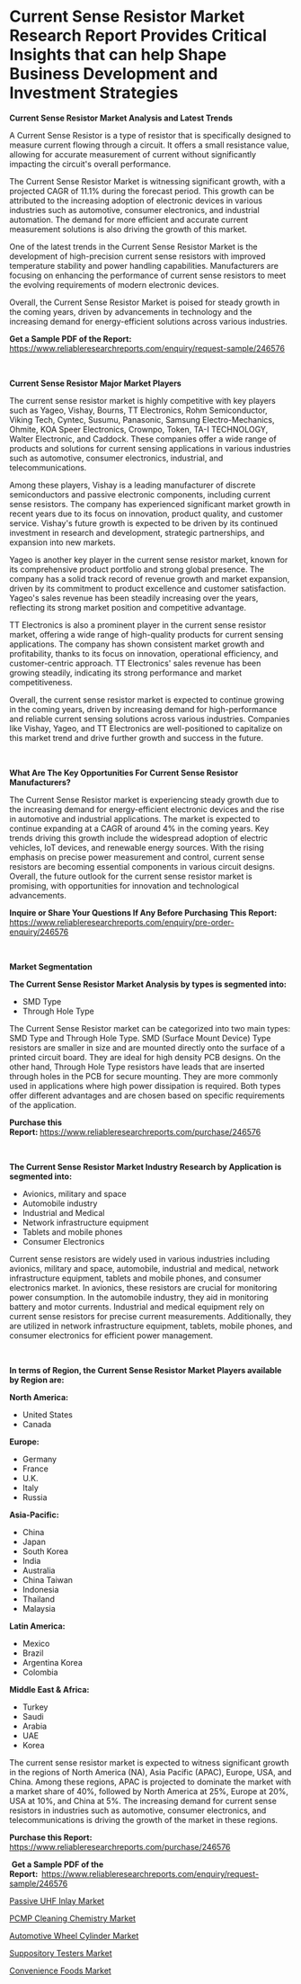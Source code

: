<p><h1>Current Sense Resistor Market Research Report Provides Critical Insights that can help Shape Business Development and Investment Strategies</h1></p><p><strong>Current Sense Resistor Market Analysis and Latest Trends</strong></p>
<p><p>A Current Sense Resistor is a type of resistor that is specifically designed to measure current flowing through a circuit. It offers a small resistance value, allowing for accurate measurement of current without significantly impacting the circuit's overall performance.</p><p>The Current Sense Resistor Market is witnessing significant growth, with a projected CAGR of 11.1% during the forecast period. This growth can be attributed to the increasing adoption of electronic devices in various industries such as automotive, consumer electronics, and industrial automation. The demand for more efficient and accurate current measurement solutions is also driving the growth of this market.</p><p>One of the latest trends in the Current Sense Resistor Market is the development of high-precision current sense resistors with improved temperature stability and power handling capabilities. Manufacturers are focusing on enhancing the performance of current sense resistors to meet the evolving requirements of modern electronic devices.</p><p>Overall, the Current Sense Resistor Market is poised for steady growth in the coming years, driven by advancements in technology and the increasing demand for energy-efficient solutions across various industries.</p></p>
<p><strong>Get a Sample PDF of the Report:&nbsp;</strong> <a href="https://www.reliableresearchreports.com/enquiry/request-sample/246576">https://www.reliableresearchreports.com/enquiry/request-sample/246576</a></p>
<p>&nbsp;</p>
<p><strong>Current Sense Resistor Major Market Players</strong></p>
<p><p>The current sense resistor market is highly competitive with key players such as Yageo, Vishay, Bourns, TT Electronics, Rohm Semiconductor, Viking Tech, Cyntec, Susumu, Panasonic, Samsung Electro-Mechanics, Ohmite, KOA Speer Electronics, Crownpo, Token, TA-I TECHNOLOGY, Walter Electronic, and Caddock. These companies offer a wide range of products and solutions for current sensing applications in various industries such as automotive, consumer electronics, industrial, and telecommunications.</p><p>Among these players, Vishay is a leading manufacturer of discrete semiconductors and passive electronic components, including current sense resistors. The company has experienced significant market growth in recent years due to its focus on innovation, product quality, and customer service. Vishay's future growth is expected to be driven by its continued investment in research and development, strategic partnerships, and expansion into new markets.</p><p>Yageo is another key player in the current sense resistor market, known for its comprehensive product portfolio and strong global presence. The company has a solid track record of revenue growth and market expansion, driven by its commitment to product excellence and customer satisfaction. Yageo's sales revenue has been steadily increasing over the years, reflecting its strong market position and competitive advantage.</p><p>TT Electronics is also a prominent player in the current sense resistor market, offering a wide range of high-quality products for current sensing applications. The company has shown consistent market growth and profitability, thanks to its focus on innovation, operational efficiency, and customer-centric approach. TT Electronics' sales revenue has been growing steadily, indicating its strong performance and market competitiveness.</p><p>Overall, the current sense resistor market is expected to continue growing in the coming years, driven by increasing demand for high-performance and reliable current sensing solutions across various industries. Companies like Vishay, Yageo, and TT Electronics are well-positioned to capitalize on this market trend and drive further growth and success in the future.</p></p>
<p>&nbsp;</p>
<p><strong>What Are The Key Opportunities For Current Sense Resistor Manufacturers?</strong></p>
<p><p>The Current Sense Resistor market is experiencing steady growth due to the increasing demand for energy-efficient electronic devices and the rise in automotive and industrial applications. The market is expected to continue expanding at a CAGR of around 4% in the coming years. Key trends driving this growth include the widespread adoption of electric vehicles, IoT devices, and renewable energy sources. With the rising emphasis on precise power measurement and control, current sense resistors are becoming essential components in various circuit designs. Overall, the future outlook for the current sense resistor market is promising, with opportunities for innovation and technological advancements.</p></p>
<p><strong>Inquire or Share Your Questions If Any Before Purchasing This Report:</strong> <a href="https://www.reliableresearchreports.com/enquiry/pre-order-enquiry/246576">https://www.reliableresearchreports.com/enquiry/pre-order-enquiry/246576</a></p>
<p>&nbsp;</p>
<p><strong>Market Segmentation</strong></p>
<p><strong>The Current Sense Resistor Market Analysis by types is segmented into:</strong></p>
<p><ul><li>SMD Type</li><li>Through Hole Type</li></ul></p>
<p><p>The Current Sense Resistor market can be categorized into two main types: SMD Type and Through Hole Type. SMD (Surface Mount Device) Type resistors are smaller in size and are mounted directly onto the surface of a printed circuit board. They are ideal for high density PCB designs. On the other hand, Through Hole Type resistors have leads that are inserted through holes in the PCB for secure mounting. They are more commonly used in applications where high power dissipation is required. Both types offer different advantages and are chosen based on specific requirements of the application.</p></p>
<p><strong>Purchase this Report:&nbsp;</strong><a href="https://www.reliableresearchreports.com/purchase/246576">https://www.reliableresearchreports.com/purchase/246576</a></p>
<p>&nbsp;</p>
<p><strong>The Current Sense Resistor Market Industry Research by Application is segmented into:</strong></p>
<p><ul><li>Avionics, military and space</li><li>Automobile industry</li><li>Industrial and Medical</li><li>Network infrastructure equipment</li><li>Tablets and mobile phones</li><li>Consumer Electronics</li></ul></p>
<p><p>Current sense resistors are widely used in various industries including avionics, military and space, automobile, industrial and medical, network infrastructure equipment, tablets and mobile phones, and consumer electronics market. In avionics, these resistors are crucial for monitoring power consumption. In the automobile industry, they aid in monitoring battery and motor currents. Industrial and medical equipment rely on current sense resistors for precise current measurements. Additionally, they are utilized in network infrastructure equipment, tablets, mobile phones, and consumer electronics for efficient power management.</p></p>
<p>&nbsp;</p>
<p><strong>In terms of Region, the Current Sense Resistor Market Players available by Region are:</strong></p>
<p>
    <p> <strong> North America: </strong>
        <ul>
            <li>United States</li>
            <li>Canada</li>
        </ul>
        </p> 
    <p> <strong> Europe: </strong>
        <ul>
            <li>Germany</li>
            <li>France</li>
            <li>U.K.</li>
            <li>Italy</li>
            <li>Russia</li>
        </ul>
        </p> 
    <p> <strong> Asia-Pacific: </strong>
        <ul>
            <li>China</li>
            <li>Japan</li>
            <li>South Korea</li>
            <li>India</li>
            <li>Australia</li>
            <li>China Taiwan</li>
            <li>Indonesia</li>
            <li>Thailand</li>
            <li>Malaysia</li>
        </ul>
        </p> 
    <p> <strong> Latin America: </strong>
        <ul>
            <li>Mexico</li>
            <li>Brazil</li>
            <li>Argentina Korea</li>
            <li>Colombia</li>
        </ul>
        </p> 
    <p> <strong> Middle East & Africa: </strong>
        <ul>
            <li>Turkey</li>
            <li>Saudi</li>
            <li>Arabia</li>
            <li>UAE</li>
            <li>Korea</li>
        </ul>
    </p>
    </p>
<p><p>The current sense resistor market is expected to witness significant growth in the regions of North America (NA), Asia Pacific (APAC), Europe, USA, and China. Among these regions, APAC is projected to dominate the market with a market share of 40%, followed by North America at 25%, Europe at 20%, USA at 10%, and China at 5%. The increasing demand for current sense resistors in industries such as automotive, consumer electronics, and telecommunications is driving the growth of the market in these regions.</p></p>
<p><strong>Purchase this Report: </strong><a href="https://www.reliableresearchreports.com/purchase/246576">https://www.reliableresearchreports.com/purchase/246576</a></p>
<p>&nbsp;<strong>Get a Sample PDF of the Report:&nbsp;&nbsp;</strong><a href="https://www.reliableresearchreports.com/enquiry/request-sample/246576">https://www.reliableresearchreports.com/enquiry/request-sample/246576</a></p>
<p><strong></strong></p>
<p><p><a href="https://view.publitas.com/reportprime-1/passive-uhf-inlay-market-provides-detailed-segmentation-of-this-market-based-on-type-application-and-region-and-forecast-for-the-period-from-2024-2031/">Passive UHF Inlay Market</a></p><p><a href="https://view.publitas.com/reportprime-1/pcmp-cleaning-chemistry-market-size-reflecting-a-forecast-till-2031-market-by-type-by-application-and-by-geography/">PCMP Cleaning Chemistry Market</a></p><p><a href="https://picayune-night-cbd.notion.site/Automotive-Wheel-Cylinder-Market-Provides-a-Comprehensive-Analysis-Including-a-Macro-Overview-of-the-305cb1a5e8aa49d2b798222741dee7d6">Automotive Wheel Cylinder Market</a></p><p><a href="https://valiant-lunge-8fe.notion.site/Suppository-Testers-Market-Size-Share-Trends-Analysis-Report-By-Application-Regional-Outlook-Co-1f6423aab3f0453285ece239ca836cc0">Suppository Testers Market</a></p><p><a href="https://github.com/mbisetmhermsr/Market-Research-Report-List-1/blob/main/convenience-foods-market.md">Convenience Foods Market</a></p></p>